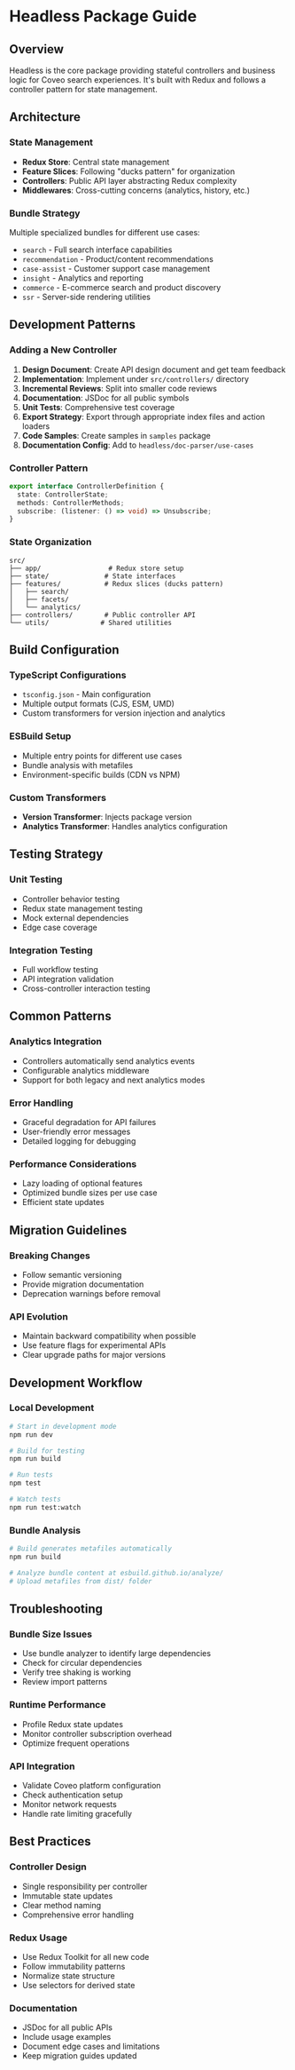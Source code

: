 # Headless Package Guide

## Overview

Headless is the core package providing stateful controllers and business logic for Coveo search experiences. It's built with Redux and follows a controller pattern for state management.

## Architecture

### State Management

- **Redux Store**: Central state management
- **Feature Slices**: Following "ducks pattern" for organization
- **Controllers**: Public API layer abstracting Redux complexity
- **Middlewares**: Cross-cutting concerns (analytics, history, etc.)

### Bundle Strategy

Multiple specialized bundles for different use cases:

- `search` - Full search interface capabilities
- `recommendation` - Product/content recommendations
- `case-assist` - Customer support case management
- `insight` - Analytics and reporting
- `commerce` - E-commerce search and product discovery
- `ssr` - Server-side rendering utilities

## Development Patterns

### Adding a New Controller

1. **Design Document**: Create API design document and get team feedback
2. **Implementation**: Implement under `src/controllers/` directory
3. **Incremental Reviews**: Split into smaller code reviews
4. **Documentation**: JSDoc for all public symbols
5. **Unit Tests**: Comprehensive test coverage
6. **Export Strategy**: Export through appropriate index files and action loaders
7. **Code Samples**: Create samples in `samples` package
8. **Documentation Config**: Add to `headless/doc-parser/use-cases`

### Controller Pattern

```typescript
export interface ControllerDefinition {
  state: ControllerState;
  methods: ControllerMethods;
  subscribe: (listener: () => void) => Unsubscribe;
}
```

### State Organization

```
src/
├── app/                 # Redux store setup
├── state/              # State interfaces
├── features/           # Redux slices (ducks pattern)
│   ├── search/
│   ├── facets/
│   └── analytics/
├── controllers/        # Public controller API
└── utils/             # Shared utilities
```

## Build Configuration

### TypeScript Configurations

- `tsconfig.json` - Main configuration
- Multiple output formats (CJS, ESM, UMD)
- Custom transformers for version injection and analytics

### ESBuild Setup

- Multiple entry points for different use cases
- Bundle analysis with metafiles
- Environment-specific builds (CDN vs NPM)

### Custom Transformers

- **Version Transformer**: Injects package version
- **Analytics Transformer**: Handles analytics configuration

## Testing Strategy

### Unit Testing

- Controller behavior testing
- Redux state management testing
- Mock external dependencies
- Edge case coverage

### Integration Testing

- Full workflow testing
- API integration validation
- Cross-controller interaction testing

## Common Patterns

### Analytics Integration

- Controllers automatically send analytics events
- Configurable analytics middleware
- Support for both legacy and next analytics modes

### Error Handling

- Graceful degradation for API failures
- User-friendly error messages
- Detailed logging for debugging

### Performance Considerations

- Lazy loading of optional features
- Optimized bundle sizes per use case
- Efficient state updates

## Migration Guidelines

### Breaking Changes

- Follow semantic versioning
- Provide migration documentation
- Deprecation warnings before removal

### API Evolution

- Maintain backward compatibility when possible
- Use feature flags for experimental APIs
- Clear upgrade paths for major versions

## Development Workflow

### Local Development

```bash
# Start in development mode
npm run dev

# Build for testing
npm run build

# Run tests
npm test

# Watch tests
npm run test:watch
```

### Bundle Analysis

```bash
# Build generates metafiles automatically
npm run build

# Analyze bundle content at esbuild.github.io/analyze/
# Upload metafiles from dist/ folder
```

## Troubleshooting

### Bundle Size Issues

- Use bundle analyzer to identify large dependencies
- Check for circular dependencies
- Verify tree shaking is working
- Review import patterns

### Runtime Performance

- Profile Redux state updates
- Monitor controller subscription overhead
- Optimize frequent operations

### API Integration

- Validate Coveo platform configuration
- Check authentication setup
- Monitor network requests
- Handle rate limiting gracefully

## Best Practices

### Controller Design

- Single responsibility per controller
- Immutable state updates
- Clear method naming
- Comprehensive error handling

### Redux Usage

- Use Redux Toolkit for all new code
- Follow immutability patterns
- Normalize state structure
- Use selectors for derived state

### Documentation

- JSDoc for all public APIs
- Include usage examples
- Document edge cases and limitations
- Keep migration guides updated
